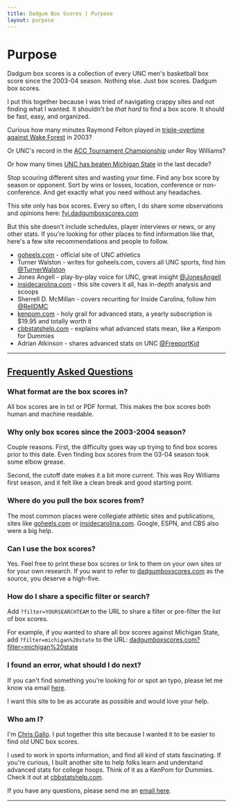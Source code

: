 ```yaml
---
title: Dadgum Box Scores | Purpose
layout: purpose
---
```


# Purpose

Dadgum box scores is a collection of every UNC men's basketball box score since the 2003-04 season. Nothing else. Just box scores. Dadgum box scores.

I put this together because I was tried of navigating crappy sites and not finding what I wanted. It shouldn't be _that hard_ to find a box score. It should be fast, easy, and organized. 

Curious how many minutes Raymond Felton played in [triple-overtime against Wake Forest](/boxes/2004/wake-119-unc-114.txt) in 2003?

Or UNC's record in the [ACC Tournament Championship](/?filter=acc%20tournament%20championship) under Roy Williams? 

Or how many times [UNC has beaten Michigan State](/?filter=michigan%20state) in the last decade? 

Stop scouring different sites and wasting your time. Find any box score by season or opponent. Sort by wins or losses, location, conference or non-conference. And get exactly what you need without any headaches.

This site only has box scores. Every so often, I do share some observations and opinions here: [fyi.dadgumboxscores.com](https://fyi.dadgumboxscores.com)

But this site doesn't include schedules, player interviews or news, or any other stats. If you're looking for other places to find information like that, here's a few site recommendations and people to follow. 


- [goheels.com](http://goheels.com) - official site of UNC athletics 
- Turner Walston - writes for goheels.com, covers all UNC sports, find him [@TurnerWalston](https://twitter.com/TurnerWalston)
- Jones Angell - play-by-play voice for UNC, great insight [@JonesAngell](https://twitter.com/JonesAngell) 
- [insidecarolina.com](http://insidecarolina.com) - this site covers it all, has in-depth analysis and scoops 
- Sherrell D. McMillan - covers recuriting for Inside Carolina, follow him [@RellDMC](https://twitter.com/RellDMC)
- [kenpom.com](http://kenpom.com) - holy grail for advanced stats, a yearly subscription is $19.95 and totally worth it
- [cbbstatshelp.com](https://cbbstatshelp.com) - explains what advanced stats mean, like a Kenpom for Dummies 
- Adrian Atkinson - shares advanced stats on UNC [@FreeportKid](https://twitter.com/FreeportKid)



* * *

<a name="faq"></a>

## [Frequently Asked Questions](/purpose/#faq)

### What format are the box scores in?

All box scores are in txt or PDF format. This makes the box scores both human and machine readable.

### Why only box scores since the 2003-2004 season?

Couple reasons. First, the difficulty goes way up trying to find box scores prior to this date. Even finding box scores from the 03-04 season took some elbow grease.

Second, the cutoff date makes it a bit more current. This was Roy Williams first season, and it felt like a clean break and good starting point.

### Where do you pull the box scores from?

The most common places were collegiate athletic sites and publications, sites like [goheels.com](http://goheels.com) or [insidecarolina.com](http://insidecarolina.com). Google, ESPN, and CBS also were a big help.

### Can I use the box scores?

Yes. Feel free to print these box scores or link to them on your own sites or for your own research. If you want to refer to [dadgumboxscores.com](http://dadgumboxscores.com) as the source, you deserve a high-five.

### How do I share a specific filter or search? 

Add `?filter=YOURSEARCHTEAM` to the URL to share a filter or pre-filter the list of box scores. 

For example, if you wanted to share all box scores against Michigan State, add `?filter=michigan%20state` to the URL: [dadgumboxscores.com?filter=michigan%20state](http://dadgumboxscores.com?filter=michigan%20state)

### I found an error, what should I do next?

If you can't find something you're looking for or spot an typo, please let me know via email [here](mailto:cbbstatshelp@gmail.com).

I want this site to be as accurate as possible and would love your help.

### Who am I?

I'm [Chris Gallo](https://hotdogsandeggs.com). I put together this site because I wanted it to be easier to find old UNC box scores. 

I used to work in sports information, and find all kind of stats fascinating. If you're curious, I built another site to help folks learn and understand advanced stats for college hoops. Think of it as a KenPom for Dummies. Check it out at [cbbstatshelp.com](https://cbbstatshelp.com).

If you have any questions, please send me an [email here](mailto:cbbstatshelp@gmail.com). 

* * * 
